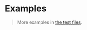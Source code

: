 # Examples

> More examples in [the test files](https://github.com/string-hashing/sha1/tree/main/test/src).
